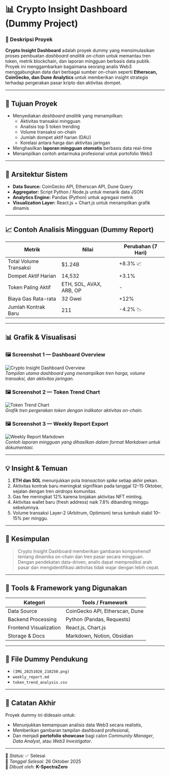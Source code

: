# 📊 Crypto Insight Dashboard (Dummy Project)

### 🧠 Deskripsi Proyek
**Crypto Insight Dashboard** adalah proyek dummy yang mensimulasikan proses pembuatan *dashboard analitik on-chain* untuk memantau tren token, metrik blockchain, dan laporan mingguan berbasis data publik.  
Proyek ini menggambarkan bagaimana seorang analis Web3 menggabungkan data dari berbagai sumber on-chain seperti **Etherscan, CoinGecko, dan Dune Analytics** untuk memberikan insight strategis terhadap pergerakan pasar kripto dan aktivitas dompet.

---

## 📅 Tujuan Proyek
- Menyediakan *dashboard analitik* yang menampilkan:
  - Aktivitas transaksi mingguan
  - Analisis top 5 token trending
  - Volume transaksi on-chain
  - Jumlah dompet aktif harian (DAU)
  - Korelasi antara harga dan aktivitas jaringan
- Menghasilkan **laporan mingguan otomatis** berbasis data real-time
- Menampilkan contoh antarmuka profesional untuk portofolio Web3

---

## 🧩 Arsitektur Sistem
- **Data Source:** CoinGecko API, Etherscan API, Dune Query
- **Aggregator:** Script Python / Node.js untuk menarik data JSON
- **Analytics Engine:** Pandas (Python) untuk agregasi metrik
- **Visualization Layer:** React.js + Chart.js untuk menampilkan grafik dinamis

---

## 📈 Contoh Analisis Mingguan (Dummy Report)

| Metrik | Nilai | Perubahan (7 Hari) |
|--------|--------|--------------------|
| Total Volume Transaksi | $1.24B | +8.3% 📈 |
| Dompet Aktif Harian | 14,532 | +3.1% |
| Token Paling Aktif | ETH, SOL, AVAX, ARB, OP | - |
| Biaya Gas Rata-rata | 32 Gwei | +12% |
| Jumlah Kontrak Baru | 211 | -4.2% 📉 |

---

## 📊 Grafik & Visualisasi

### 🖼️ Screenshot 1 — Dashboard Overview  
![Crypto Insight Dashboard Overview](IMG_20251026_192821.png
)  
*Tampilan utama dashboard yang menampilkan tren harga, volume transaksi, dan aktivitas jaringan.*

### 🖼️ Screenshot 2 — Token Trend Chart  
![Token Trend Chart](IMG_20251026_193306.png
)  
*Grafik tren pergerakan token dengan indikator aktivitas on-chain.*

### 🖼️ Screenshot 3 — Weekly Report Export  
![Weekly Report Markdown](IMG_20251026_202040.png)  
*Contoh laporan mingguan yang dihasilkan dalam format Markdown untuk dokumentasi.*

---

## 💡 Insight & Temuan

1. **ETH dan SOL** menunjukkan pola *transaction spike* setiap akhir pekan.  
2. Aktivitas kontrak baru meningkat signifikan pada tanggal 12–15 Oktober, sejalan dengan tren *airdrops* komunitas.  
3. Gas fee meningkat 12% karena lonjakan aktivitas NFT minting.  
4. Aktivitas wallet baru (fresh address) naik 7.8% dibanding minggu sebelumnya.  
5. Volume transaksi Layer-2 (Arbitrum, Optimism) terus tumbuh stabil 10–15% per minggu.

---

## 🧠 Kesimpulan
> Crypto Insight Dashboard memberikan gambaran komprehensif tentang dinamika on-chain dan tren pasar secara mingguan.  
> Dengan pendekatan data-driven, analis dapat memprediksi arah pasar dan mengidentifikasi aktivitas tidak wajar dengan lebih cepat.

---

## 🧰 Tools & Framework yang Digunakan
| Kategori | Tools / Framework |
|-----------|-------------------|
| Data Source | CoinGecko API, Etherscan, Dune |
| Backend Processing | Python (Pandas, Requests) |
| Frontend Visualization | React.js, Chart.js |
| Storage & Docs | Markdown, Notion, Obsidian |

---

## 📎 File Dummy Pendukung
- `(IMG_20251026_210250.png)`
- `weekly_report.md`
- `token_trend_analysis.csv`

---

## 🧾 Catatan Akhir
Proyek dummy ini didesain untuk:
- Menunjukkan kemampuan analisis data Web3 secara realistis,  
- Memberikan gambaran tampilan dashboard profesional,  
- Dan menjadi **portofolio showcase** bagi calon *Community Manager*, *Data Analyst*, atau *Web3 Investigator*.

---

📍 *Status:* ✅ Selesai  
📆 *Tanggal Selesai:* 26 Oktober 2025  
👤 *Dibuat oleh:* **K-SpectraZero**
